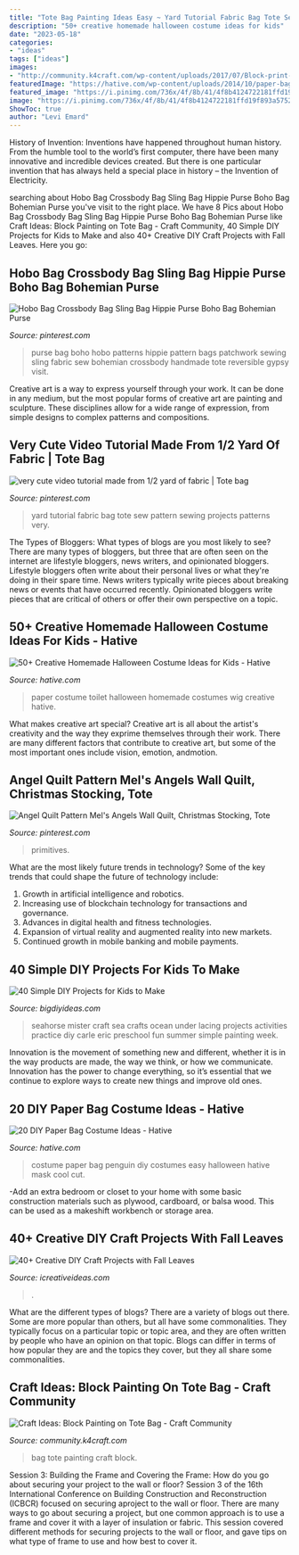 ```yaml
---
title: "Tote Bag Painting Ideas Easy ~ Yard Tutorial Fabric Bag Tote Sew Pattern Sewing Projects Patterns Very"
description: "50+ creative homemade halloween costume ideas for kids"
date: "2023-05-18"
categories:
- "ideas"
tags: ["ideas"]
images:
- "http://community.k4craft.com/wp-content/uploads/2017/07/Block-print-ideas-7.jpg"
featuredImage: "https://hative.com/wp-content/uploads/2014/10/paper-bag-costume-ideas/12-penguin-costume.jpg"
featured_image: "https://i.pinimg.com/736x/4f/8b/41/4f8b4124722181ffd19f893a5752fb88--folk-art-primitives.jpg"
image: "https://i.pinimg.com/736x/4f/8b/41/4f8b4124722181ffd19f893a5752fb88--folk-art-primitives.jpg"
ShowToc: true
author: "Levi Emard"
---
```



History of Invention:
Inventions have happened throughout human history. From the humble tool to the world’s first computer, there have been many innovative and incredible devices created. But there is one particular invention that has always held a special place in history – the Invention of Electricity.

	

		
searching about Hobo Bag Crossbody Bag Sling Bag Hippie Purse Boho Bag Bohemian Purse you've visit to the right place. We have 8 Pics about Hobo Bag Crossbody Bag Sling Bag Hippie Purse Boho Bag Bohemian Purse like Craft Ideas: Block Painting on Tote Bag - Craft Community, 40 Simple DIY Projects for Kids to Make and also 40+ Creative DIY Craft Projects with Fall Leaves. Here you go:
		
    
## Hobo Bag Crossbody Bag Sling Bag Hippie Purse Boho Bag Bohemian Purse

<img loading=lazy src="https://i.pinimg.com/736x/0d/78/36/0d7836dd2dd5b2c63a9457c0f1824d94--hippie-purse-hippie-bags.jpg" onerror="this.onerror=null;this.src='https://tse1.mm.bing.net/th?id=OIP.dncvUvFVDIDPuT6Tlv4QRgHaRv&amp;pid=15.1';" alt="Hobo Bag Crossbody Bag Sling Bag Hippie Purse Boho Bag Bohemian Purse">

_Source: pinterest.com_

>purse bag boho hobo patterns hippie pattern bags patchwork sewing sling fabric sew bohemian crossbody handmade tote reversible gypsy visit. 

	

Creative art is a way to express yourself through your work. It can be done in any medium, but the most popular forms of creative art are painting and sculpture. These disciplines allow for a wide range of expression, from simple designs to complex patterns and compositions.

    
## Very Cute Video Tutorial Made From 1/2 Yard Of Fabric | Tote Bag

<img loading=lazy src="https://i.pinimg.com/736x/56/c9/22/56c9229b807401928262ce340509c153.jpg" onerror="this.onerror=null;this.src='https://tse1.mm.bing.net/th?id=OIP.b066p6mmZzGajoEOJcONHQHaLG&amp;pid=15.1';" alt="very cute video tutorial made from 1/2 yard of fabric | Tote bag">

_Source: pinterest.com_

>yard tutorial fabric bag tote sew pattern sewing projects patterns very. 

	

The Types of Bloggers: What types of blogs are you most likely to see?
There are many types of bloggers, but three that are often seen on the internet are lifestyle bloggers, news writers, and opinionated bloggers. Lifestyle bloggers often write about their personal lives or what they're doing in their spare time. News writers typically write pieces about breaking news or events that have occurred recently. Opinionated bloggers write pieces that are critical of others or offer their own perspective on a topic.

    
## 50+ Creative Homemade Halloween Costume Ideas For Kids - Hative

<img loading=lazy src="https://hative.com/wp-content/uploads/2014/03/costumes-for-kids/56-rollhead-toilet-paper-wig.jpg" onerror="this.onerror=null;this.src='https://tse1.mm.bing.net/th?id=OIP.-bbfhMOV9WB5xCM7HHM9vgHaJb&amp;pid=15.1';" alt="50+ Creative Homemade Halloween Costume Ideas for Kids - Hative">

_Source: hative.com_

>paper costume toilet halloween homemade costumes wig creative hative. 

	

What makes creative art special?
Creative art is all about the artist's creativity and the way they exprime themselves through their work. There are many different factors that contribute to creative art, but some of the most important ones include vision, emotion, andmotion.

    
## Angel Quilt Pattern Mel&#039;s Angels Wall Quilt, Christmas Stocking, Tote

<img loading=lazy src="https://i.pinimg.com/736x/4f/8b/41/4f8b4124722181ffd19f893a5752fb88--folk-art-primitives.jpg" onerror="this.onerror=null;this.src='https://tse3.mm.bing.net/th?id=OIP.vuaKEZhetiieQLf_J_rAwAHaJ6&amp;pid=15.1';" alt="Angel Quilt Pattern Mel&#039;s Angels Wall Quilt, Christmas Stocking, Tote">

_Source: pinterest.com_

>primitives. 

	

What are the most likely future trends in technology?
Some of the key trends that could shape the future of technology include: 
1. Growth in artificial intelligence and robotics. 
2. Increasing use of blockchain technology for transactions and governance. 
3. Advances in digital health and fitness technologies. 
4. Expansion of virtual reality and augmented reality into new markets. 
5. Continued growth in mobile banking and mobile payments.

    
## 40 Simple DIY Projects For Kids To Make

<img loading=lazy src="http://www.bigdiyideas.com/wp-content/uploads/2015/06/Mister-Seahorse-Craft.jpg" onerror="this.onerror=null;this.src='https://tse3.mm.bing.net/th?id=OIP._whv9kbReoDw8Ho7hIjpowHaLH&amp;pid=15.1';" alt="40 Simple DIY Projects for Kids to Make">

_Source: bigdiyideas.com_

>seahorse mister craft sea crafts ocean under lacing projects activities practice diy carle eric preschool fun summer simple painting week. 

	

Innovation is the movement of something new and different, whether it is in the way products are made, the way we think, or how we communicate. Innovation has the power to change everything, so it’s essential that we continue to explore ways to create new things and improve old ones.

    
## 20 DIY Paper Bag Costume Ideas - Hative

<img loading=lazy src="https://hative.com/wp-content/uploads/2014/10/paper-bag-costume-ideas/12-penguin-costume.jpg" onerror="this.onerror=null;this.src='https://tse1.mm.bing.net/th?id=OIP.OS3L5Mj-PeccZd5kLFBHXwHaMY&amp;pid=15.1';" alt="20 DIY Paper Bag Costume Ideas - Hative">

_Source: hative.com_

>costume paper bag penguin diy costumes easy halloween hative mask cool cut. 

	

-Add an extra bedroom or closet to your home with some basic construction materials such as plywood, cardboard, or balsa wood. This can be used as a makeshift workbench or storage area. 

    
## 40+ Creative DIY Craft Projects With Fall Leaves

<img loading=lazy src="https://www.icreativeideas.com/wp-content/uploads/2015/10/leaf23.jpg" onerror="this.onerror=null;this.src='https://tse2.mm.bing.net/th?id=OIP.zF2S_3pPGhFUEaPHfwK1BgHaKP&amp;pid=15.1';" alt="40+ Creative DIY Craft Projects with Fall Leaves">

_Source: icreativeideas.com_

>. 

	

What are the different types of blogs?
There are a variety of blogs out there. Some are more popular than others, but all have some commonalities. They typically focus on a particular topic or topic area, and they are often written by people who have an opinion on that topic. Blogs can differ in terms of how popular they are and the topics they cover, but they all share some commonalities.

    
## Craft Ideas: Block Painting On Tote Bag - Craft Community

<img loading=lazy src="http://community.k4craft.com/wp-content/uploads/2017/07/Block-print-ideas-7.jpg" onerror="this.onerror=null;this.src='https://tse3.mm.bing.net/th?id=OIP.QeaUSxYavieCbABc_detuQHaGf&amp;pid=15.1';" alt="Craft Ideas: Block Painting on Tote Bag - Craft Community">

_Source: community.k4craft.com_

>bag tote painting craft block. 

	

Session 3: Building the Frame and Covering the Frame: How do you go about securing your project to the wall or floor?
Session 3 of the 16th International Conference on Building Construction and Reconstruction (ICBCR) focused on securing aproject to the wall or floor. There are many ways to go about securing a project, but one common approach is to use a frame and cover it with a layer of insulation or fabric. This session covered different methods for securing projects to the wall or floor, and gave tips on what type of frame to use and how best to cover it.

